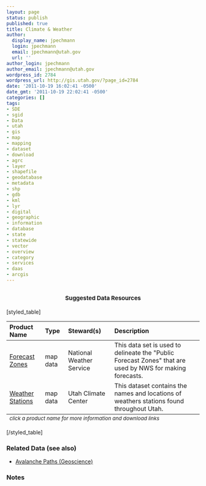 ```yaml
---
layout: page
status: publish
published: true
title: Climate & Weather
author:
  display_name: jpechmann
  login: jpechmann
  email: jpechmann@utah.gov
  url: ''
author_login: jpechmann
author_email: jpechmann@utah.gov
wordpress_id: 2784
wordpress_url: http://gis.utah.gov/?page_id=2784
date: '2011-10-19 16:02:41 -0500'
date_gmt: '2011-10-19 22:02:41 -0500'
categories: []
tags:
- SDE
- sgid
- Data
- utah
- gis
- map
- mapping
- dataset
- download
- agrc
- layer
- shapefile
- geodatabase
- metadata
- shp
- gdb
- kml
- lyr
- digital
- geographic
- information
- database
- state
- statewide
- vector
- overview
- category
- services
- daas
- arcgis
---
```

<h2 style="text-align: center;"><span class="Apple-style-span" style="font-size: 15px;">Suggested Data Resources</span></h2>
<p>[styled_table]</p>
<table>
<thead>
<tr>
<th style="text-align: left;" scope="col">Product Name</th>
<th style="text-align: left;" scope="col">Type</th>
<th style="text-align: left;" scope="col">Steward(s)</th>
<th style="text-align: left;" scope="col">Description</th>
</tr>
</thead>
<tfoot>
<tr>
<td colspan="5"><sub><em>click a product name for more information and download links</em></sub></td>
</tr>
</tfoot>
<tbody>
<tr>
<td style="text-align: left;"><a href="ftp://ftp.agrc.utah.gov/UtahSGID_Vector/UTM12_NAD83/CLIMATE/UnpackagedData/NWSForecastZones/_Statewide/">Forecast Zones</a> </td>
<td style="text-align: left;">map data</td>
<td style="text-align: left;">National Weather Service</td>
<td style="text-align: left;">This data set is used to delineate the "Public Forecast Zones" that are used by NWS for making forecasts.</td>
</tr>
<tr>
<td style="text-align: left;"><a href="ftp://ftp.agrc.utah.gov/UtahSGID_Vector/UTM12_NAD83/CLIMATE/UnpackagedData/WeatherStations/_Statewide/">Weather Stations</td>
<td style="text-align: left;">map data</td>
<td style="text-align: left;">Utah Climate Center</td>
<td style="text-align: left;">This dataset contains the names and locations of weathers stations found throughout Utah.
</td>
</tr>
</tbody>
</table>
<p>[/styled_table]</p>
<h3>Related Data (see also)</h3>
<ul>
<li><a href="/data/geoscience/avalanche/">Avalanche Paths (Geoscience)</a></li>
</ul>
<h3>Notes</h3>
